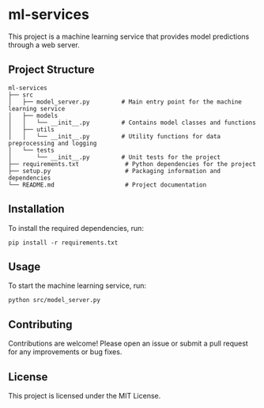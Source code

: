 # ml-services

This project is a machine learning service that provides model predictions through a web server.

## Project Structure

```
ml-services
├── src
│   ├── model_server.py         # Main entry point for the machine learning service
│   ├── models
│   │   └── __init__.py         # Contains model classes and functions
│   ├── utils
│   │   └── __init__.py         # Utility functions for data preprocessing and logging
│   └── tests
│       └── __init__.py         # Unit tests for the project
├── requirements.txt             # Python dependencies for the project
├── setup.py                     # Packaging information and dependencies
└── README.md                    # Project documentation
```

## Installation

To install the required dependencies, run:

```
pip install -r requirements.txt
```

## Usage

To start the machine learning service, run:

```
python src/model_server.py
```

## Contributing

Contributions are welcome! Please open an issue or submit a pull request for any improvements or bug fixes.

## License

This project is licensed under the MIT License.